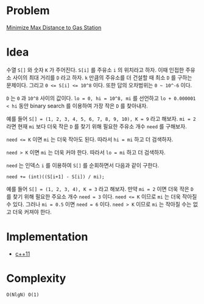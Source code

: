 # Problem

[Minimize Max Distance to Gas Station](https://leetcode.com/problems/minimize-max-distance-to-gas-station/)

# Idea

수열 `S[]` 와 숫자 `K` 가 주어진다. `S[i]` 를 주유소 `i` 의 위치라고
하자.  이때 인접한 주유소 사이의 최대 거리를 `D` 라고 하자. `k` 만큼의
주유소를 더 건설할 때 최소 `D` 를 구하는 문제이다. 그리고 `0 <= S[i]
<= 10^8` 이다. 또한 답의 오차범위는 `0 ~ 10^-6` 이다.

`D` 는 `0` 과 `10^8` 사이의 값이다. `lo = 0, hi = 10^8, mi` 를
선언하고 `lo + 0.000001 < hi` 동안 binary search 를 이용하여 가장 작은
`D` 를 찾아내자.

예를 들어 `S[] = (1, 2, 3, 4, 5, 6, 7, 8, 9, 10), K = 9` 라고 해보자.
`mi = 2` 라면 현재 `mi` 보다 더욱 작은 `D` 를 찾기 위해 필요한 주유소 개수 `need` 를 구해보자.

`need <= K` 이면 `mi` 는 더욱 작아도 된다. 따라서 `hi = mi` 하고 더
검색하자.

`need > K` 이면 `mi` 는 더욱 커야 한다. 따라서 `lo = mi` 하고 더
검색하자.

`need` 는 인덱스 `i` 를 이용하여 `S[]` 를 순회하면서 다음과 같이
구한다.

```
need += (int)((S[i+1] - S[i]) / mi);
```

예를 들어 `S[] = (1, 2, 3, 4), K = 3` 라고 해보자.  만약 `mi = 2` 이면 더욱 작은 `D` 를 찾기 위해 필요한 주요소 개수 `need = 3` 이다. `need <= K` 이므로 `mi` 는 더욱 작아질 수 있다. 그러나 `mi = 0.5` 이면 `need = 6` 이다. `need > K` 이므로 `mi` 는 작아질 수는 없고 더욱 커져야 한다.

# Implementation

* [c++11](a.cpp)

# Complexity

```
O(NlgN) O(1)
```
